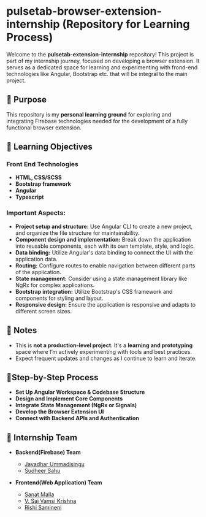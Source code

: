 # pulsetab-browser-extension-internship (Repository for Learning Process)

Welcome to the **pulsetab-extension-internship** repository! This project is part of my internship journey, focused on developing a browser extension. It serves as a dedicated space for learning and experimenting with frond-end technologies like Angular, Bootstrap etc. that will be integral to the main project.

## 🚀 Purpose

This repository is my **personal learning ground** for exploring and integrating Firebase technologies needed for the development of a fully functional browser extension.

## 🧠 Learning Objectives

### Front End Technologies

* **HTML, CSS/SCSS**
* **Bootstrap framework**
* **Angular**
* **Typescript**

### Important Aspects:

* **Project setup and structure:** Use Angular CLI to create a new project, and organize the file structure for maintainability.
* **Component design and implementation:** Break down the application into reusable components, each with its own template, style, and logic.
* **Data binding:** Utilize Angular's data binding to connect the UI with the application data.
* **Routing:** Configure routes to enable navigation between different parts of the application.
* **State management:** Consider using a state management library like NgRx for complex applications.
* **Bootstrap integration:** Utilize Bootstrap's CSS framework and components for styling and layout.
* **Responsive design:** Ensure the application is responsive and adapts to different screen sizes.

## 📌 Notes

* This is **not a production-level project**. It's a **learning and prototyping** space where I’m actively experimenting with tools and best practices.
* Expect frequent updates and changes as I continue to learn and iterate.

## 📍Step-by-Step Process

* **Set Up Angular Workspace & Codebase Structure**
* **Design and Implement Core Components**
* **Integrate State Management (NgRx or Signals)**
* **Develop the Browser Extension UI**
* **Connect with Backend APIs and Authentication**

## 👥 Internship Team

- **Backend(Firebase) Team**
  - [Jayadhar Ummadisingu](https://github.com/U-Jayadhar)
  - [Sudheer Sahu](https://github.com/SUDHEERSAHU-123)

- **Frontend(Web Application) Team**
  - [Sanat Malla](https://github.com/Sanat1314)
  - [V. Sai Vamsi Krishna](https://github.com/Vamsi-1392)
  - [Rishi Samineni](https://github.com/RishiSamineni)